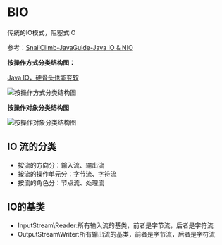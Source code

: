 # BIO

传统的IO模式，阻塞式IO

参考：[SnailClimb-JavaGuide-Java IO & NIO](https://github.com/Snailclimb/JavaGuide/blob/master/Java%E7%9B%B8%E5%85%B3/Java%20IO%E4%B8%8ENIO.md)

**按操作方式分类结构图：**

[Java IO，硬骨头也能变软](https://mp.weixin.qq.com/s?__biz=MzU4NDQ4MzU5OA==&mid=2247483981&idx=1&sn=6e5c682d76972c8d2cf271a85dcf09e2&chksm=fd98542ccaefdd3a70428e9549bc33e8165836855edaa748928d16c1ebde9648579d3acaac10#rd)

![按操作方式分类结构图](..\assets\001.jpg)

**按操作对象分类结构图**

![按操作对象分类结构图](..\assets\002.jpg)

## IO 流的分类

- 按流的方向分：输入流、输出流
- 按流的操作单元分：字节流、字符流
- 按流的角色分：节点流、处理流

## IO的基类

- InputStream\Reader:所有输入流的基类，前者是字节流，后者是字符流
- OutputStream\Writer:所有输出流的基类，前者是字节流，后者是字符流

